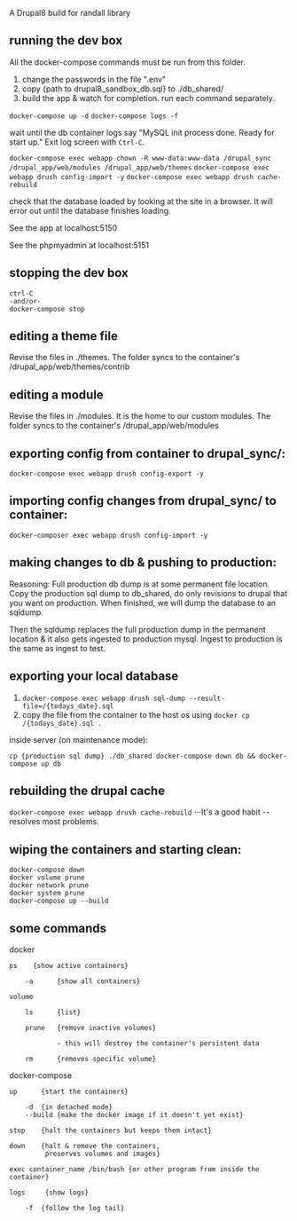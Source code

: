 A Drupal8 build for randall library

## running the dev box

All the docker-compose commands must be run from this folder.

1) change the passwords in the file ".env"
2) copy {path to drupal8_sandbox_db.sql} to ./db_shared/
3) build the app & watch for completion.  run each command separately.

`docker-compose up -d`
`docker-compose logs -f`

   wait until the db container logs say "MySQL init process done. Ready for start up."  Exit log screen with `Ctrl-C`.

`docker-compose exec webapp chown -R www-data:www-data /drupal_sync /drupal_app/web/modules /drupal_app/web/themes`
`docker-compose exec webapp drush config-import -y`
`docker-compose exec webapp drush cache-rebuild`
   
   check that the database loaded by looking at the site in a browser.  It will error out until the database finishes loading.

See the app at localhost:5150

See the phpmyadmin at localhost:5151

## stopping the dev box

```
ctrl-C
-and/or-
docker-compose stop 
```

## editing a theme file

Revise the files in ./themes.  The folder syncs to the container's /drupal_app/web/themes/contrib

## editing a module

Revise the files in ./modules.  It is the home to our custom modules.  The folder syncs to the container's /drupal_app/web/modules

## exporting config from container to drupal_sync/:

`docker-compose exec webapp drush config-export -y`

## importing config changes from drupal_sync/ to container:

`docker-composer exec webapp drush config-import -y`

## making changes to db & pushing to production:

Reasoning:  Full production db dump is at some permanent file location.  Copy the production sql dump to db_shared, do only revisions to drupal that you want on production.  When finished, we will dump the database to an sqldump.

Then the sqldump replaces the full production dump in the permanent location & it also gets ingested to production mysql.  Ingest to production is the same as ingest to test.

## exporting your local database

1) `docker-compose exec webapp drush sql-dump --result-file=/{todays_date}.sql`
1) copy the file from the container to the host os using `docker cp /{todays_date}.sql .`

inside server (on maintenance mode):

`cp {production sql dump} ./db_shared
docker-compose down db && docker-compose up db`

## rebuilding the drupal cache

`docker-compose exec webapp drush cache-rebuild`
⋅⋅⋅It's a good habit -- resolves most problems.

## wiping the containers and starting clean:

```
docker-compose down
docker volume prune
docker network prune
docker system prune
docker-compose up --build
```

## some commands

docker 

    ps    {show active containers}

        -a      {show all containers}

    volume

        ls      {list}

        prune   {remove inactive volumes}

                - this will destroy the container's persistent data

        rm      {removes specific volume}

docker-compose

    up      {start the containers}

        -d  {in detached mode}
        --build {make the docker image if it doesn't yet exist}

    stop    {halt the containers but keeps them intact}

    down    {halt & remove the containers,
             preserves volumes and images}

    exec container_name /bin/bash {or other program from inside the container}

    logs     {show logs}

        -f  {follow the log tail}
